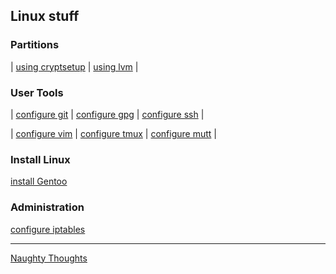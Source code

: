 
<h2> Linux stuff</h2>

<h3> Partitions </h3>

| [using cryptsetup](./linux/cryptsetup.md) |  [using lvm](./linux/lvm.md) | 

<h3> User Tools </h3>

| [configure git](./linux/git.md) | [configure gpg](./linux/gpg.md) | [configure ssh](./linux/ssh.md) | 

| [configure vim](./linux/vim.md) | [configure tmux](./linux/tmux.md) | [configure mutt](./linux/mutt.md) | 

<h3> Install Linux </h3>

[install Gentoo](./distros/gentoo.md)

<h3> Administration </h3>

[configure iptables](./linux/iptables.md)

---

[Naughty Thoughts](./github/thoughts.md)

